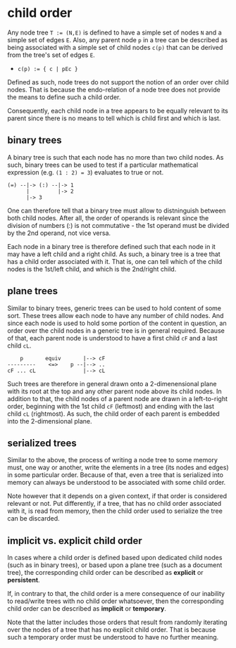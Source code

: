 
<!-- ======================================================================= -->
# child order

Any node tree `T := (N,E)` is defined to have a simple set of nodes `N` and a
simple set of edges `E`. Also, any parent node `p` in a tree can be described
as being associated with a simple set of child nodes `c(p)` that can be derived
from the tree's set of edges `E`.

* `c(p) := { c | pEc }`

Defined as such, node trees do not support the notion of an order over child
nodes. That is because the endo-relation of a node tree does not provide the
means to define such a child order.

Consequently, each child node in a tree appears to be equally relevant to its
parent since there is no means to tell which is child first and which is last.

<!-- ======================================================================= -->
## binary trees

A binary tree is such that each node has no more than two child nodes. As such,
binary trees can be used to test if a particular mathematical expression (e.g.
`(1 : 2) = 3`) evaluates to true or not.

```
(=) --|-> (:) --|-> 1
      |         |-> 2
      |-> 3
```

One can therefore tell that a binary tree must allow to distninguish between
both child nodes. After all, the order of operands is relevant since the
division of numbers (:) is not commutative - the 1st operand must be divided
by the 2nd operand, not vice versa.

Each node in a binary tree is therefore defined such that each node in it may
have a left child and a right child. As such, a binary tree is a tree that has
a child order associated with it. That is, one can tell which of the child
nodes is the 1st/left child, and which is the 2nd/right child.

<!-- ======================================================================= -->
## plane trees

Similar to binary trees, generic trees can be used to hold content of some sort.
These trees allow each node to have any number of child nodes. And since each
node is used to hold some portion of the content in question, an order over the
child nodes in a generic tree is in general required. Because of that, each
parent node is understood to have a first child `cF` and a last child `cL`.

```
    p       equiv       |--> cF
---------    <=>    p --|--> ..
cF ... cL               |--> cL
```

Such trees are therefore in general drawn onto a 2-dimenensional plane with its
root at the top and any other parent node above its child nodes. In addition
to that, the child nodes of a parent node are drawn in a left-to-right order,
beginning with the 1st child `cF` (leftmost) and ending with the last child
`cL` (rightmost). As such, the child order of each parent is embedded into the
2-dimensional plane.

<!-- ======================================================================= -->
## serialized trees

Similar to the above, the process of writing a node tree to some memory must,
one way or another, write the elements in a tree (its nodes and edges) in some
particular order. Because of that, even a tree that is serialized into memory
can always be understood to be associated with some child order.

Note however that it depends on a given context, if that order is considered
relevant or not. Put differently, if a tree, that has no child order associated
with it, is read from memory, then the child order used to serialize the tree
can be discarded.

<!-- ======================================================================= -->
## implicit vs. explicit child order

In cases where a child order is defined based upon dedicated child nodes (such
as in binary trees), or based upon a plane tree (such as a document tree), the
corresponding child order can be described as **explicit** or **persistent**.

If, in contrary to that, the child order is a mere consequence of our inability
to read/write trees with no child order whatsoever, then the corresponding child
order can be described as **implicit** or **temporary**.

Note that the latter includes those orders that result from randomly iterating
over the nodes of a tree that has no explicit child order. That is because such
a temporary order must be understood to have no further meaning.
